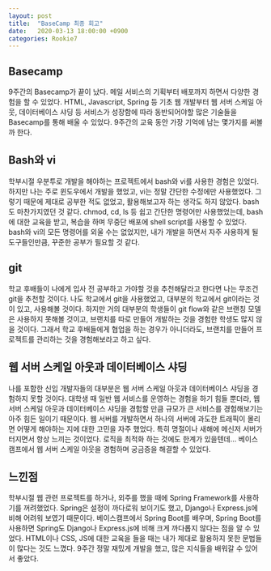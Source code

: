 ```yaml
---
layout: post
title:  "BaseCamp 최종 회고"
date:   2020-03-13 18:00:00 +0900
categories: Rookie7
---
```


## Basecamp
9주간의 Basecamp가 끝이 났다.
메일 서비스의 기획부터 배포까지 하면서 다양한 경험을 할 수 있었다.
HTML, Javascript, Spring 등 기초 웹 개발부터 
웹 서버 스케일 아웃, 데이터베이스 샤딩 등 서비스가 성장함에 따라 동반되어야할 많은 기술들을 Basecamp를 통해 배울 수 있었다.
9주간의 교육 동안 가장 기억에 남는 몇가지를 써볼까 한다.

## Bash와 vi
학부시절 우분투로 개발을 해야하는 프로젝트에서 bash와 vi를 사용한 경험은 있었다.
하지만 나는 주로 윈도우에서 개발을 했었고, vi는 정말 간단한 수정에만 사용했었다. 그렇기 때문에 제대로 공부한 적도 없었고, 활용해보고자 하는 생각도 하지 않았다.
bash도 마찬가지였던 것 같다. chmod, cd, ls 등 쉽고 간단한 명령어만 사용했었는데, bash에 대한 교육을 받고, 복습을 하며 무중단 배포에 shell script를 사용할 수 있었다.
bash와 vi의 모든 명령어를 외울 수는 없었지만, 내가 개발을 하면서 자주 사용하게 될 도구들인만큼, 꾸준한 공부가 필요할 것 같다.

## git
학교 후배들이 나에게 입사 전 공부하고 가야할 것을 추천해달라고 한다면 나는 무조건 git을 추천할 것이다.
나도 학교에서 git을 사용했었고, 대부분의 학교에서 git이라는 것이 있고, 사용해볼 것이다.
하지만 거의 대부분의 학생들이 git flow와 같은 브랜칭 모델은 사용하지 못해볼 것이고, 브랜치를 따로 만들어 개발하는 것을 경험한 학생도 많지 않을 것이다.
그래서 학교 후배들에게 협업을 하는 경우가 아니더라도, 브랜치를 만들어 프로젝트를 관리하는 것을 경험해보라고 하고 싶다.

## 웹 서버 스케일 아웃과 데이터베이스 샤딩
나를 포함한 신입 개발자들의 대부분은 웹 서버 스케일 아웃과 데이터베이스 샤딩을 경험하지 못할 것이다.
대학생 때 일반 웹 서비스를 운영하는 경험을 하기 힘들 뿐더라, 웹 서버 스케일 아웃과 데이터베이스 샤딩을 경험할 만큼 규모가 큰 서비스를 경험해보기는 아주 힘든 일이기 때문이다.
웹 서버를 개발하면서 하나의 서버에 과도한 트래픽이 몰리면 어떻게 해야하는 지에 대한 고민을 자주 했었다. 특히 명절이나 새해에 메신저 서버가 터지면서 항상 느끼는 것이었다.
로직을 최적화 하는 것에도 한계가 있을텐데... 베이스캠프에서 웹 서버 스케일 아웃을 경험하며 궁금증을 해결할 수 있었다. 

## 느낀점
학부시절 웹 관련 프로젝트를 하거나, 외주를 했을 때에 Spring Framework를 사용하기를 꺼려했었다. Spring은 설정이 까다로워 보이기도 했고, Django나 Express.js에 비해 어려워 보였기 때문이다.
베이스캠프에서 Spring Boot를 배우며, Spring Boot를 사용하면 Spring도 Django나 Express.js에 비해 크게 까다롭지 않다는 점을 알 수 있었다.
HTML이나 CSS, JS에 대한 교육을 들을 때는 내가 제대로 활용하지 못한 문법들이 많다는 것도 느꼈다. 
9주간 정말 재밌게 개발을 했고, 많은 지식들을 배워갈 수 있어서 좋았다.
